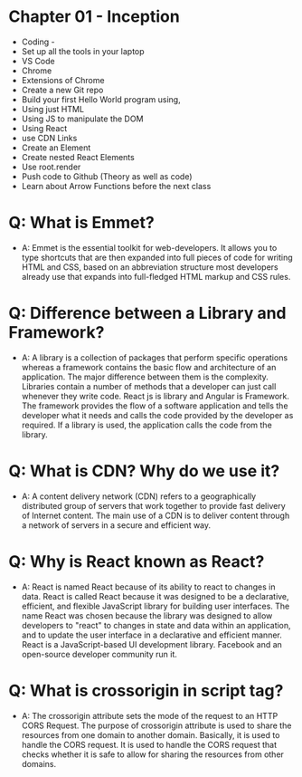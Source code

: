 # Chapter 01 - Inception
- Coding -
- Set up all the tools in your laptop
- VS Code
- Chrome
- Extensions of Chrome
- Create a new Git repo
- Build your first Hello World program using,
- Using just HTML
- Using JS to manipulate the DOM
- Using React
- use CDN Links
- Create an Element
- Create nested React Elements
- Use root.render
- Push code to Github (Theory as well as code)
- Learn about Arrow Functions before the next class

# Q: What is Emmet?
- A: Emmet is the essential toolkit for web-developers. It allows you to type shortcuts that are then expanded into full pieces of code for writing HTML and CSS, based on an abbreviation structure most developers already use that expands into full-fledged HTML markup and CSS rules.

# Q: Difference between a Library and Framework?
- A: A library is a collection of packages that perform specific operations whereas a framework contains the basic flow and architecture of an application. The major difference between them is the complexity. Libraries contain a number of methods that a developer can just call whenever they write code. React js is library and Angular is Framework. The framework provides the flow of a software application and tells the developer what it needs and calls the code provided by the developer as required. If a library is used, the application calls the code from the library.

# Q: What is CDN? Why do we use it?
- A: A content delivery network (CDN) refers to a geographically distributed group of servers that work together to provide fast delivery of Internet content. The main use of a CDN is to deliver content through a network of servers in a secure and efficient way.

# Q: Why is React known as React?
- A: React is named React because of its ability to react to changes in data. React is called React because it was designed to be a declarative, efficient, and flexible JavaScript library for building user interfaces. The name React was chosen because the library was designed to allow developers to "react" to changes in state and data within an application, and to update the user interface in a declarative and efficient manner. React is a JavaScript-based UI development library. Facebook and an open-source developer community run it.

# Q: What is crossorigin in script tag?
- A: The crossorigin attribute sets the mode of the request to an HTTP CORS Request. The purpose of crossorigin attribute is used to share the resources from one domain to another domain. Basically, it is used to handle the CORS request. It is used to handle the CORS request that checks whether it is safe to allow for sharing the resources from other domains.